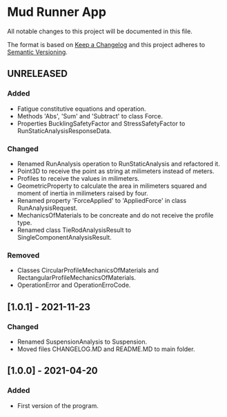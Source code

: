 # Mud Runner App
All notable changes to this project will be documented in this file.

The format is based on [Keep a Changelog](http://keepachangelog.com/en/1.0.0/)
and this project adheres to [Semantic Versioning](http://semver.org/spec/v2.0.0.html).

## UNRELEASED
### Added
 - Fatigue constitutive equations and operation.
 - Methods 'Abs', 'Sum' and 'Subtract' to class Force.
 - Properties BucklingSafetyFactor and StressSafetyFactor to RunStaticAnalysisResponseData.
### Changed
 - Renamed RunAnalysis operation to RunStaticAnalysis and refactored it.
 - Point3D to receive the point as string at milimeters instead of meters.
 - Profiles to receive the values in milimeters.
 - GeometricProperty to calculate the area in milimeters squared and moment of inertia in milimeters raised by four.
 - Renamed property 'ForceApplied' to 'AppliedForce' in class RunAnalysisRequest.
 - MechanicsOfMaterials to be concreate and do not receive the profile type.
 - Renamed class TieRodAnalysisResult to SingleComponentAnalysisResult.
### Removed
 - Classes CircularProfileMechanicsOfMaterials and RectangularProfileMechanicsOfMaterials.
 - OperationError and OperationErroCode.

## [1.0.1] - 2021-11-23
### Changed
 - Renamed SuspensionAnalysis to Suspension.
 - Moved files CHANGELOG.MD and README.MD to main folder.

## [1.0.0] - 2021-04-20
### Added
 - First version of the program.